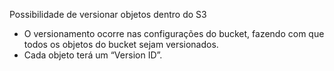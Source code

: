 Possibilidade de versionar objetos dentro do S3
- O versionamento ocorre nas configurações do bucket, fazendo com que todos os objetos do bucket sejam versionados.
- Cada objeto terá um “Version ID”.